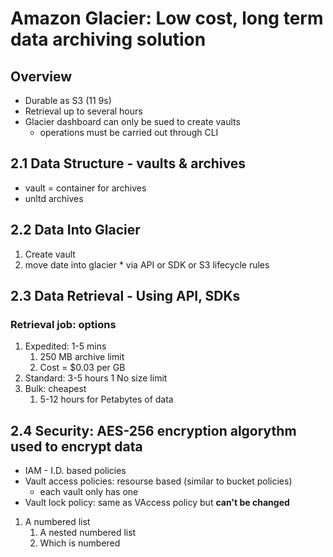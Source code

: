 # Amazon Glacier: Low cost, long term data archiving solution

## Overview
  * Durable as S3 (11 9s)
  * Retrieval up to several hours
  * Glacier dashboard can only be sued to create vaults
    * operations must be carried out through CLI

## 2.1 Data Structure - vaults & archives
  * vault = container for archives
  * unltd archives
  
## 2.2 Data Into Glacier
  1. Create vault
  2. move date into glacier
    * via API or SDK or S3 lifecycle rules

## 2.3 Data Retrieval - Using API, SDKs
### Retrieval job: options
1. Expedited: 1-5 mins
    1. 250 MB archive limit
    2. Cost = $0.03 per GB
2. Standard: 3-5 hours
    1 No size limit
3. Bulk: cheapest
    1. 5-12 hours for Petabytes of data
  
## 2.4 Security: AES-256 encryption algorythm used to encrypt data
* IAM - I.D. based policies
* Vault access policies: resourse based (similar to bucket policies)
  * each vault only has one
* Vault lock policy: same as VAccess policy but **can't be changed**
1. A numbered list
    1. A nested numbered list
    2. Which is numbered
